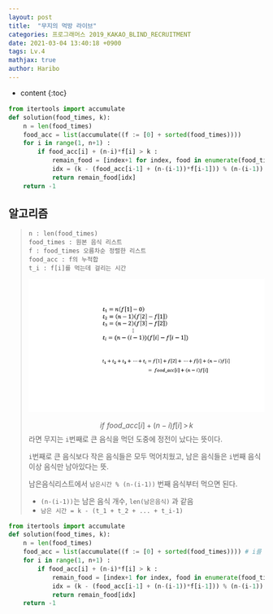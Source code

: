 ```yaml
---
layout: post
title:  "무지의 먹방 라이브"
categories: 프로그래머스 2019_KAKAO_BLIND_RECRUITMENT
date: 2021-03-04 13:40:18 +0900
tags: Lv.4
mathjax: true
author: Haribo
---
```


* content
{:toc}
```python
from itertools import accumulate
def solution(food_times, k):
    n = len(food_times)
    food_acc = list(accumulate((f := [0] + sorted(food_times))))
    for i in range(1, n+1) :
        if food_acc[i] + (n-i)*f[i] > k : 
            remain_food = [index+1 for index, food in enumerate(food_times) if food >= f[i]]
            idx = (k - (food_acc[i-1] + (n-(i-1))*f[i-1])) % (n-(i-1)) 
            return remain_food[idx]
    return -1 
```









## 알고리즘

> ```
> n : len(food_times)
> food_times : 원본 음식 리스트
> f : food_times 오름차순 정렬한 리스트
> food_acc : f의 누적합
> t_i : f[i]를 먹는데 걸리는 시간
> ```
>
> ![](/images/eatfood/pre.png)
>
> $$if\,\,food\_acc[i]+(n-i)f[i]\,>\,k$$ 라면 무지는 `i`번째로 큰 음식을 먹던 도중에 정전이 났다는 뜻이다.
>
> `i`번째로 큰 음식보다 작은 음식들은 모두 먹어치웠고, 남은 음식들은 `i`번째 음식 이상 음식만 남아있다는 뜻.
>
> 남은음식리스트에서 `남은시간 % (n-(i-1))` 번째 음식부터 먹으면 된다.
>
> * `(n-(i-1))`는 남은 음식 개수, `len(남은음식)` 과 같음
> * `남은 시간 = k - (t_1 + t_2 + ... + t_i-1)`

```python
from itertools import accumulate
def solution(food_times, k):
    n = len(food_times)
    food_acc = list(accumulate((f := [0] + sorted(food_times)))) # i를 1부터 시작하게 만들게하기위해 [0] 추가
    for i in range(1, n+1) :
        if food_acc[i] + (n-i)*f[i] > k : 
            remain_food = [index+1 for index, food in enumerate(food_times) if food >= f[i]]
            idx = (k - (food_acc[i-1] + (n-(i-1))*f[i-1])) % (n-(i-1)) 
            return remain_food[idx]
    return -1 
```


